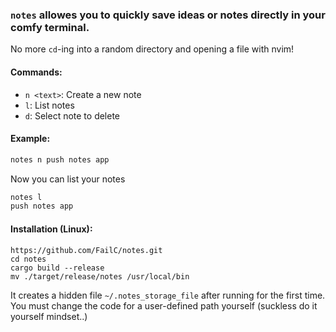 ### ```notes``` allowes you to quickly save ideas or notes directly in your comfy terminal.
No more `cd`-ing into a random directory and opening a file with nvim!

#### Commands:
- `n <text>`: Create a new note
- `l`: List notes
- `d`: Select note to delete

#### Example:
```bash
notes n push notes app
```
Now you can list your notes
```bash
notes l
push notes app
```
#### Installation (Linux):
```
https://github.com/FailC/notes.git
cd notes
cargo build --release
mv ./target/release/notes /usr/local/bin
```
It creates a hidden file `~/.notes_storage_file` after running for the first time.
You must change the code for a user-defined path yourself (suckless do it yourself mindset..)
